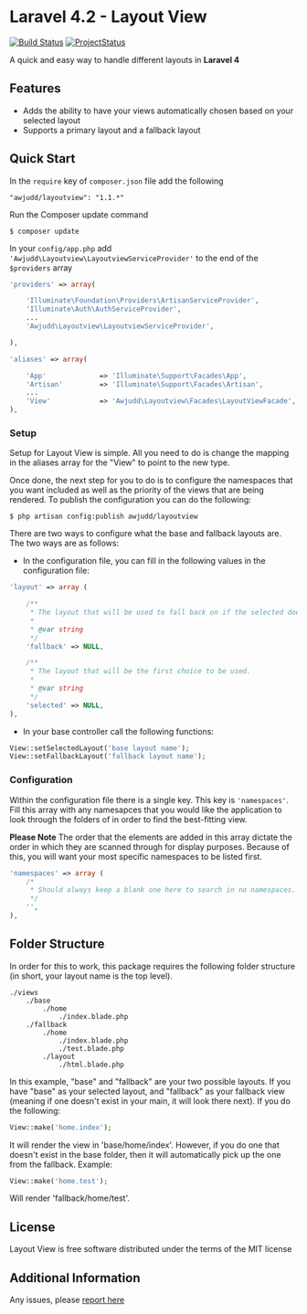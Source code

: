 Laravel 4.2 - Layout View
===============

[![Build Status](https://api.travis-ci.org/awjudd/l4-layoutview.png)](https://travis-ci.org/awjudd/l4-layoutview)
[![ProjectStatus](http://stillmaintained.com/awjudd/l4-layoutview.png)](http://stillmaintained.com/awjudd/l4-layoutview)

A quick and easy way to handle different layouts in **Laravel 4**

## Features

 - Adds the ability to have your views automatically chosen based on your selected layout
 - Supports a primary layout and a fallback layout

## Quick Start

In the `require` key of `composer.json` file add the following

```
"awjudd/layoutview": "1.1.*"
```

Run the Composer update command

```
$ composer update
```

In your `config/app.php` add `'Awjudd\Layoutview\LayoutviewServiceProvider'` to the end of the `$providers` array

```php
'providers' => array(

    'Illuminate\Foundation\Providers\ArtisanServiceProvider',
    'Illuminate\Auth\AuthServiceProvider',
    ...
    'Awjudd\Layoutview\LayoutviewServiceProvider',

),

'aliases' => array(

    'App'             => 'Illuminate\Support\Facades\App',
    'Artisan'         => 'Illuminate\Support\Facades\Artisan',
    ...
    'View'            => 'Awjudd\Layoutview\Facades\LayoutViewFacade',
),
```

### Setup

Setup for Layout View is simple.  All you need to do is change the mapping in the aliases array for the "View" to point to the new type.

Once done, the next step for you to do is to configure the namespaces that you want included as well as the priority of the views that are being rendered.  To publish the configuration you can do the following:

```
$ php artisan config:publish awjudd/layoutview
```

There are two ways to configure what the base and fallback layouts are.  The two ways are as follows:

 - In the configuration file, you can fill in the following values in the configuration file:

```php
'layout' => array (

    /**
     * The layout that will be used to fall back on if the selected doesn't exist.
     * 
     * @var string
     */
    'fallback' => NULL,

    /**
     * The layout that will be the first choice to be used.
     * 
     * @var string
     */
    'selected' => NULL,
),
```

 - In your base controller call the following functions:

```php
View::setSelectedLayout('base layout name');
View::setFallbackLayout('fallback layout name');
```

### Configuration

Within the configuration file there is a single key.  This key is `'namespaces'`.  Fill this array with any namesapces that you would like the application to look through the folders of in order to find the best-fitting view.

**Please Note** The order that the elements are added in this array dictate the order in which they are scanned through for display purposes.  Because of this, you will want your most specific namespaces to be listed first.

```php
'namespaces' => array (
    /*
     * Should always keep a blank one here to search in no namespaces.
     */
    '',
),
```

## Folder Structure

In order for this to work, this package requires the following folder structure (in short, your layout name is the top level).

    ./views
        ./base
            ./home
                ./index.blade.php
        ./fallback
            ./home
                ./index.blade.php
                ./test.blade.php
            ./layout
                ./html.blade.php

In this example, "base" and "fallback" are your two possible layouts. If you have "base" as your selected layout, and "fallback" as your fallback view (meaning if one doesn't exist in your main, it will look there next).  If you do the following:

```php
View::make('home.index');
```

It will render the view in 'base/home/index'.  However, if you do one that doesn't exist in the base folder, then it will automatically pick up the one from the fallback.  Example:

```php
View::make('home.test');
```

Will render 'fallback/home/test'.

## License

Layout View is free software distributed under the terms of the MIT license

## Additional Information

Any issues, please [report here](https://github.com/awjudd/l4-layoutview/issues)

